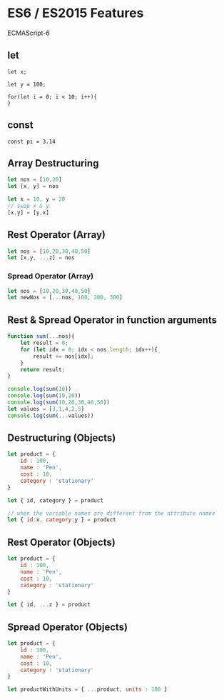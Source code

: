 # ES6 / ES2015 Features
ECMAScript-6

## let
```JS
let x;

let y = 100;

for(let i = 0; i < 10; i++){
}
```
## const
```JS
const pi = 3.14
```
## Array Destructuring
```js
let nos = [10,20]
let [x, y] = nos
```

```js
let x = 10, y = 20
// swap x & y
[x,y] = [y,x]
```
## Rest Operator (Array)
```js
let nos = [10,20,30,40,50]
let [x,y, ...z] = nos
```
### Spread Operator (Array)
```js
let nos = [10,20,30,40,50]
let newNos = [...nos, 100, 200, 300]
```
## Rest & Spread Operator in function arguments
```js
function sum(...nos){
    let result = 0;
    for (let idx = 0; idx < nos.length; idx++){
        result += nos[idx];
    }
    return result;
}

console.log(sum(10))
console.log(sum(10,20))
console.log(sum(10,20,30,40,50))
let values = [3,1,4,2,5]
console.log(sum(...values))
```

## Destructuring (Objects)
```js
let product = {
    id : 100,
    name : 'Pen',
    cost : 10,
    category : 'stationary'
}

let { id, category } = product

// when the variable names are different from the attribute names
let { id:x, category:y } = product

```
## Rest Operator (Objects)
```js
let product = {
    id : 100,
    name : 'Pen',
    cost : 10,
    category : 'stationary'
}

let { id, ...z } = product
```
## Spread Operator (Objects)
```js
let product = {
    id : 100,
    name : 'Pen',
    cost : 10,
    category : 'stationary'
}

let productWithUnits = { ...product, units : 100 }
```

